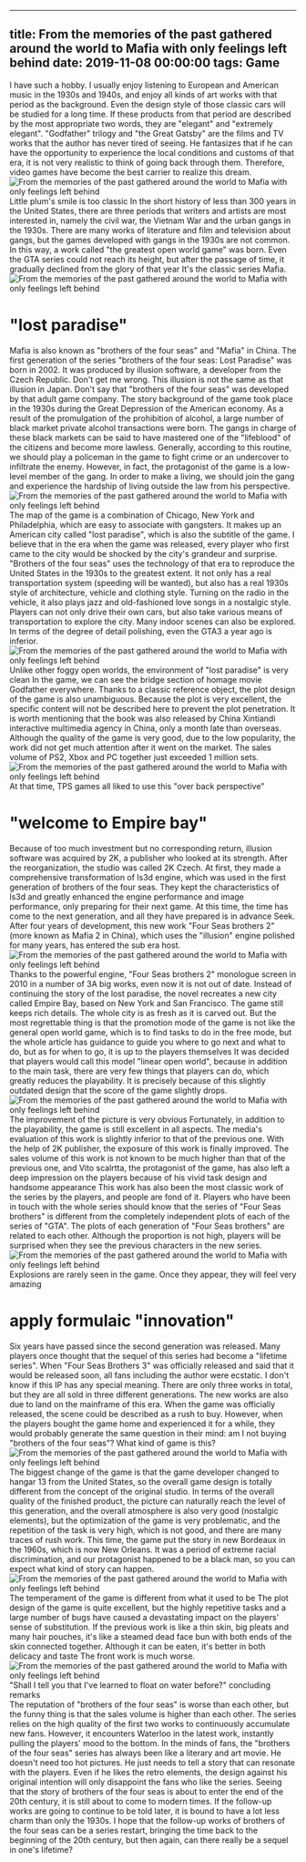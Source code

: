 
---
title: From the memories of the past gathered around the world to Mafia with only feelings left behind
date: 2019-11-08 00:00:00
tags:  Game
---
I have such a hobby. I usually enjoy listening to European and American music in the 1930s and 1940s, and enjoy all kinds of art works with that period as the background. Even the design style of those classic cars will be studied for a long time. If these products from that period are described by the most appropriate two words, they are "elegant" and "extremely elegant".
"Godfather" trilogy and "the Great Gatsby" are the films and TV works that the author has never tired of seeing. He fantasizes that if he can have the opportunity to experience the local conditions and customs of that era, it is not very realistic to think of going back through them. Therefore, video games have become the best carrier to realize this dream.
![From the memories of the past gathered around the world to Mafia with only feelings left behind](df0c863bb5df4a2ab067bbffbc006bd3.jpg)
Little plum's smile is too classic
In the short history of less than 300 years in the United States, there are three periods that writers and artists are most interested in, namely the civil war, the Vietnam War and the urban gangs in the 1930s. There are many works of literature and film and television about gangs, but the games developed with gangs in the 1930s are not common. In this way, a work called "the greatest open world game" was born. Even the GTA series could not reach its height, but after the passage of time, it gradually declined from the glory of that year It's the classic series Mafia.
![From the memories of the past gathered around the world to Mafia with only feelings left behind](6608d85169b446fe923173ffcd1192e3.jpg)
#  "lost paradise"
Mafia is also known as "brothers of the four seas" and "Mafia" in China. The first generation of the series "brothers of the four seas: Lost Paradise" was born in 2002. It was produced by illusion software, a developer from the Czech Republic. Don't get me wrong. This illusion is not the same as that illusion in Japan. Don't say that "brothers of the four seas" was developed by that adult game company. The story background of the game took place in the 1930s during the Great Depression of the American economy. As a result of the promulgation of the prohibition of alcohol, a large number of black market private alcohol transactions were born. The gangs in charge of these black markets can be said to have mastered one of the "lifeblood" of the citizens and become more lawless.
Generally, according to this routine, we should play a policeman in the game to fight crime or an undercover to infiltrate the enemy. However, in fact, the protagonist of the game is a low-level member of the gang. In order to make a living, we should join the gang and experience the hardship of living outside the law from his perspective.
![From the memories of the past gathered around the world to Mafia with only feelings left behind](a94c5c7b877c4732984e50f1138f1a0c.jpg)
The map of the game is a combination of Chicago, New York and Philadelphia, which are easy to associate with gangsters. It makes up an American city called "lost paradise", which is also the subtitle of the game. I believe that in the era when the game was released, every player who first came to the city would be shocked by the city's grandeur and surprise.
"Brothers of the four seas" uses the technology of that era to reproduce the United States in the 1930s to the greatest extent. It not only has a real transportation system (speeding will be wanted), but also has a real 1930s style of architecture, vehicle and clothing style. Turning on the radio in the vehicle, it also plays jazz and old-fashioned love songs in a nostalgic style. Players can not only drive their own cars, but also take various means of transportation to explore the city. Many indoor scenes can also be explored. In terms of the degree of detail polishing, even the GTA3 a year ago is inferior.
![From the memories of the past gathered around the world to Mafia with only feelings left behind](eba3ce960f3c437993167feeea64d24b.jpg)
Unlike other foggy open worlds, the environment of "lost paradise" is very clean
In the game, we can see the bridge section of homage movie Godfather everywhere. Thanks to a classic reference object, the plot design of the game is also unambiguous. Because the plot is very excellent, the specific content will not be described here to prevent the plot penetration. It is worth mentioning that the book was also released by China Xintiandi interactive multimedia agency in China, only a month late than overseas. Although the quality of the game is very good, due to the low popularity, the work did not get much attention after it went on the market. The sales volume of PS2, Xbox and PC together just exceeded 1 million sets.
![From the memories of the past gathered around the world to Mafia with only feelings left behind](0bcb87024b1241f4a5a01ba1cd6269ed.jpg)
At that time, TPS games all liked to use this "over back perspective"
#  "welcome to Empire bay"
Because of too much investment but no corresponding return, illusion software was acquired by 2K, a publisher who looked at its strength. After the reorganization, the studio was called 2K Czech. At first, they made a comprehensive transformation of ls3d engine, which was used in the first generation of brothers of the four seas. They kept the characteristics of ls3d and greatly enhanced the engine performance and image performance, only preparing for their next game. At this time, the time has come to the next generation, and all they have prepared is in advance Seek. After four years of development, this new work "Four Seas brothers 2" (more known as Mafia 2 in China), which uses the "illusion" engine polished for many years, has entered the sub era host.
![From the memories of the past gathered around the world to Mafia with only feelings left behind](6b42a7f2a9f14ec79e85e61701b9728d.jpg)
Thanks to the powerful engine, "Four Seas brothers 2" monologue screen in 2010 in a number of 3A big works, even now it is not out of date. Instead of continuing the story of the lost paradise, the novel recreates a new city called Empire Bay, based on New York and San Francisco.
The game still keeps rich details. The whole city is as fresh as it is carved out. But the most regrettable thing is that the promotion mode of the game is not like the general open world game, which is to find tasks to do in the free mode, but the whole article has guidance to guide you where to go next and what to do, but as for when to go, it is up to the players themselves It was decided that players would call this model "linear open world", because in addition to the main task, there are very few things that players can do, which greatly reduces the playability. It is precisely because of this slightly outdated design that the score of the game slightly drops.
![From the memories of the past gathered around the world to Mafia with only feelings left behind](c0dd196ebd9b415a87d8df91dc44bc5c.jpg)
The improvement of the picture is very obvious
Fortunately, in addition to the playability, the game is still excellent in all aspects. The media's evaluation of this work is slightly inferior to that of the previous one. With the help of 2K publisher, the exposure of this work is finally improved. The sales volume of this work is not known to be much higher than that of the previous one, and Vito scalrtta, the protagonist of the game, has also left a deep impression on the players because of his vivid task design and handsome appearance This work has also been the most classic work of the series by the players, and people are fond of it.
Players who have been in touch with the whole series should know that the series of "Four Seas brothers" is different from the completely independent plots of each of the series of "GTA". The plots of each generation of "Four Seas brothers" are related to each other. Although the proportion is not high, players will be surprised when they see the previous characters in the new series.
![From the memories of the past gathered around the world to Mafia with only feelings left behind](98d6c421f807486a8f0764e8ad19f64a.jpg)
Explosions are rarely seen in the game. Once they appear, they will feel very amazing
# apply formulaic "innovation"
Six years have passed since the second generation was released. Many players once thought that the sequel of this series had become a "lifetime series". When "Four Seas Brothers 3" was officially released and said that it would be released soon, all fans including the author were ecstatic. I don't know if this IP has any special meaning. There are only three works in total, but they are all sold in three different generations. The new works are also due to land on the mainframe of this era. When the game was officially released, the scene could be described as a rush to buy. However, when the players bought the game home and experienced it for a while, they would probably generate the same question in their mind: am I not buying "brothers of the four seas"? What kind of game is this?
![From the memories of the past gathered around the world to Mafia with only feelings left behind](8189681f0db34d6b99cb76b1c79e1b5b.jpg)
The biggest change of the game is that the game developer changed to hangar 13 from the United States, so the overall game design is totally different from the concept of the original studio. In terms of the overall quality of the finished product, the picture can naturally reach the level of this generation, and the overall atmosphere is also very good (nostalgic elements), but the optimization of the game is very problematic, and the repetition of the task is very high, which is not good, and there are many traces of rush work. This time, the game put the story in new Bordeaux in the 1960s, which is now New Orleans. It was a period of extreme racial discrimination, and our protagonist happened to be a black man, so you can expect what kind of story can happen.
![From the memories of the past gathered around the world to Mafia with only feelings left behind](781181d0e51b412c99e773a5f65b71c2.jpg)
The temperament of the game is different from what it used to be
The plot design of the game is quite excellent, but the highly repetitive tasks and a large number of bugs have caused a devastating impact on the players' sense of substitution. If the previous work is like a thin skin, big pleats and many hair pouches, it's like a steamed dead face bun with both ends of the skin connected together. Although it can be eaten, it's better in both delicacy and taste The front work is much worse.
![From the memories of the past gathered around the world to Mafia with only feelings left behind](c90cfcb095c24a4b855a86a0d7fc1711.jpg)
"Shall I tell you that I've learned to float on water before?"
    concluding remarks  
The reputation of "brothers of the four seas" is worse than each other, but the funny thing is that the sales volume is higher than each other. The series relies on the high quality of the first two works to continuously accumulate new fans. However, it encounters Waterloo in the latest work, instantly pulling the players' mood to the bottom. In the minds of fans, the "brothers of the four seas" series has always been like a literary and art movie. He doesn't need too hot pictures. He just needs to tell a story that can resonate with the players. Even if he likes the retro elements, the design against his original intention will only disappoint the fans who like the series.
Seeing that the story of brothers of the four seas is about to enter the end of the 20th century, it is still about to come to modern times. If the follow-up works are going to continue to be told later, it is bound to have a lot less charm than only the 1930s. I hope that the follow-up works of brothers of the four seas can be a series restart, bringing the time back to the beginning of the 20th century, but then again, can there really be a sequel in one's lifetime?
